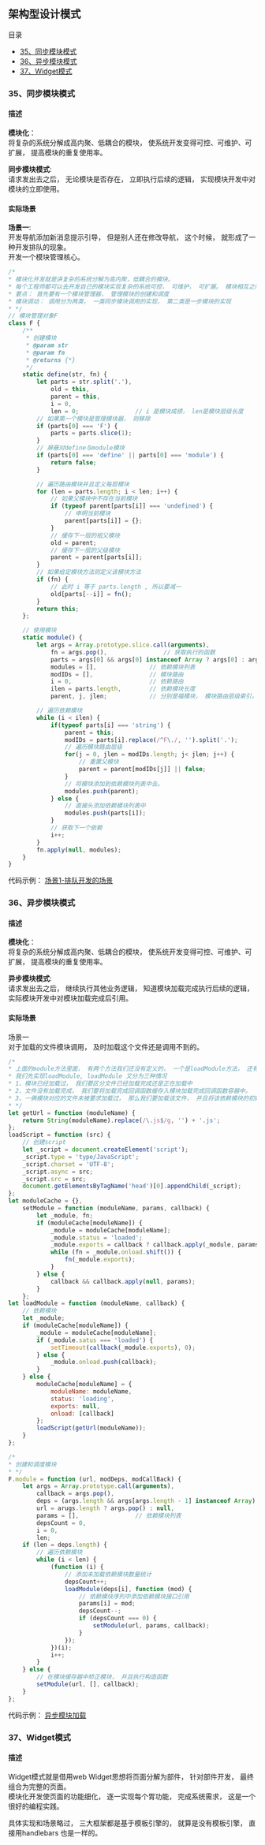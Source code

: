 ## <div id="class06">架构型设计模式</div>

目录
- [35、同步模块模式](#class06-35)
- [36、异步模块模式](#class06-36)
- [37、Widget模式](#class06-37)


### <div id="class06-35">35、同步模块模式</div>
#### 描述
**模块化**：                        
将复杂的系统分解成高内聚、低耦合的模块， 使系统开发变得可控、可维护、可扩展， 提高模块的重复使用率。

**同步模块模式**:                                 
请求发出去之后， 无论模块是否存在， 立即执行后续的逻辑， 实现模块开发中对模块的立即使用。

#### 实际场景
**场景一**:                            
开发导航添加新消息提示引导， 但是别人还在修改导航， 这个时候， 就形成了一种开发排队的现象。                                     
开发一个模块管理核心。
```js
/*
* 模块化开发就是讲复杂的系统分解为高内聚，低耦合的模块。
* 每个工程师都可以去开发自己的模块实现复杂的系统可控， 可维护， 可扩展。 模块相互之间可以调用
* 要点： 首先要有一个模块管理器， 管理模块的创建和调度
* 模块调动： 调用分为两类， 一类同步模块调用的实现， 第二类是一步模块的实现
* */
// 模块管理对象F
class F {
    /**
     * 创建模块
     * @param str
     * @param fn
     * @returns {*}
     */
    static define(str, fn) {
        let parts = str.split('.'),
            old = this,
            parent = this,
            i = 0,
            len = 0;                // i 是模块成绩， len是模块层级长度
        // 如果第一个模块是管理模块器， 则移除
        if (parts[0] === 'F') {
            parts = parts.slice(1);
        }
        // 屏蔽对define与module模块
        if (parts[0] === 'define' || parts[0] === 'module') {
            return false;
        }

        // 遍历路由模块并且定义每层模块
        for (len = parts.length; i < len; i++) {
            // 如果父模块中不存在当前模块
            if (typeof parent[parts[i]] === 'undefined') {
                // 申明当前模块
                parent[parts[i]] = {};
            }
            // 缓存下一层的祖父模块
            old = parent;
            // 缓存下一层的父级模块
            parent = parent[parts[i]];
        }
        // 如果给定模块方法则定义该模块方法
        if (fn) {
            // 此时 i 等于 parts.length , 所以要减一
            old[parts[--i]] = fn();
        }
        return this;
    };

    // 使用模块
    static module() {
        let args = Array.prototype.slice.call(arguments),               // 参数转为数组
            fn = args.pop(),                // 获取执行的函数
            parts = args[0] && args[0] instanceof Array ? args[0] : args,
            modules = [],               // 依赖模块列表
            modIDs = [],                // 模块路由
            i = 0,                      // 依赖路由
            ilen = parts.length,        // 依赖模块长度
            parent, j, jlen;            // 分别是福模块， 模块路由层级索引， 模块路由层级长度

        // 遍历依赖模块
        while (i < ilen) {
            if(typeof parts[i] === 'string') {
                parent = this;
                modIDs = parts[i].replace(/^F\./, '').split('.');
                // 遍历模块路由层级
                for(j = 0, jlen = modIDs.length; j< jlen; j++) {
                    // 重置父模块
                    parent = parent[modIDs[j]] || false;
                }
                // 将模块添加到依赖模块列表中去。
                modules.push(parent);
            } else {
                // 直接头添加依赖模块列表中
                modules.push(parts[i]);
            }
            // 获取下一个依赖
            i++;
        }
        fn.apply(null, modules);
    }
}
```
代码示例： [场景1-排队开发的场景](./35章、同步模块模式/01、排队开发的场景.html)


### <div id="class06-36">36、异步模块模式</div>
#### 描述
**模块化**：                        
将复杂的系统分解成高内聚、低耦合的模块， 使系统开发变得可控、可维护、可扩展， 提高模块的重复使用率。

**异步模块模式**:                                 
请求发出去之后， 继续执行其他业务逻辑， 知道模块加载完成执行后续的逻辑， 实际模块开发中对模块加载完成后引用。

#### 实际场景
场景一                     
对于加载的文件模块调用， 及时加载这个文件还是调用不到的。
```js
/*
* 上面的module方法里面， 有两个方法我们还没有定义的， 一个是loadModule方法， 还有一个是 setModule方法。
* 我们先实现loadModule, loadModule 又分为三种情况
* 1、模块已经加载过， 我们要区分文件已经加载完成还是正在加载中
* 2、文件没有加载完成， 我们要将加载完成回调函数缓存入模块加载完成回调函数容器中。
* 3、一俩模块对应的文件未被要求加载过， 那么我们要加载该文件， 并且将该依赖模块的初始化信息写入模块缓存器中
* */
let getUrl = function (moduleName) {
    return String(moduleName).replace(/\.js$/g, '') + '.js';
};
loadScript = function (src) {
    // 创建script
    let _script = document.createElement('script');
    _script.type = 'type/JavaScript';
    _script.charset = 'UTF-8';
    _script.async = src;
    _script.src = src;
    document.getElementsByTagName('head')[0].appendChild(_script);
};
let moduleCache = {},
    setModule = function (moduleName, params, callback) {
        let _module, fn;
        if (moduleCache[moduleName]) {
            _module = moduleCache[moduleName];
            _module.status = 'loaded';
            _module.exports = callback ? callback.apply(_module, params) : null;
            while (fn = _module.onload.shift()) {
                fn(_module.exports);
            }
        } else {
            callback && callback.apply(null, params);
        }
    };
let loadModule = function (moduleName, callback) {
    // 依赖模块
    let _module;
    if (moduleCache[moduleName]) {
        _module = moduleCache[moduleName];
        if (_module.satus === 'loaded') {
            setTimeout(callback(_module.exports), 0);
        } else {
            _module.onload.push(callback);
        }
    } else {
        moduleCache[moduleName] = {
            moduleName: moduleName,
            status: 'loading',
            exports: null,
            onload: [callback]
        };
        loadScript(getUrl(moduleName));
    }
};

/*
* 创建和调度模块
* */
F.module = function (url, modDeps, modCallBack) {
    let args = Array.prototype.call(arguments),
        callback = args.pop(),
        deps = (args.length && args[args.length - 1] instanceof Array) ? args.pop() : [],
        url = arugs.length ? args.pop() : null,
        params = [],                // 依赖模块列表
        depsCount = 0,
        i = 0,
        len;
    if (len = deps.length) {
        // 遍历依赖模块
        while (i < len) {
            (function (i) {
                // 添加未加载依赖模块数量统计
                depsCount++;
                loadModule(deps[i], function (mod) {
                    // 依赖模块序列中添加依赖模块接口引用
                    params[i] = mod;
                    depsCount--;
                    if (depsCount === 0) {
                        setModule(url, params, callback);
                    }
                });
            })(i);
            i++;
        }
    } else {
        // 在模块缓存器中矫正模块， 并且执行构造函数
        setModule(url, [], callback);
    }
};
```
代码示例： [异步模块加载](./36章、异步模块模式/01、场景1-异步模块加载.html)


### <div id="class06-37">37、Widget模式</div>
#### 描述
Widget模式就是借用web Widget思想将页面分解为部件， 针对部件开发， 最终组合为完整的页面。                   
模块化开发使页面的功能细化， 逐一实现每个胃功能， 完成系统需求， 这是一个很好的编程实践。

具体实现和场景略过， 三大框架都是基于模板引擎的， 就算是没有模板引擎， 直接用handlebars 也是一样的。

